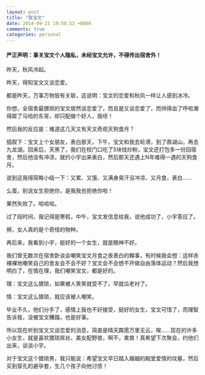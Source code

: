 ```yaml
---
layout: post
title: "致宝文"
date: 2014-09-21 19:50:53 +0800
comments: true
categories: personal
---
```

#### 严正声明：事关宝文个人隐私，未经宝文允许，不得传出宿舍外！  

昨天，秋风冷起。  

昨天，得知宝文又谈恋爱。  

都是昨天，万事万物皆有关联，这说明：宝文的恋爱和秋风一样让人感到冰冷。  

你想，全宿舍最猥琐的宝文居然谈恋爱了，而且是又谈恋爱了，而帅得血了呼啦潮得犀了马哈的东哥，却只配做个好人，我呸！  

然后我的反应是：难道这几天又有天文奇观天狗食月？  

插叙下：宝文上个女朋友，表白那天，下午，宝文和我去轮滑，到了鼎湖山，再去九龙湖。回来后，天黑了，我们在校门口吃了5块钱炒粉，宝文还打包多一份回宿舍，然后他没有冲凉，就约小宇出来表白，然后那天还遇上N年难得一遇的天狗食月。  

说到这我得简略小结一下：又累、又饿、又满身臭汗没冲凉、又月食，表白……  

么蛋，别说女生拒绝你，是我我也拒绝你啦！  

果然失败了。哈哈哈。  

过了段时间，我记得是寒假，中午，宝文发信息给我，说他成功了，小宇答应了。  

擦，女人真的是个奇怪的物种。  

再后来，我看到小宇，挺好的一个女生，就是眼神不好。  

我们曾无数次在宿舍卧谈会嘲笑宝文月食之夜表白的糗事，有时候我会想：这样赤裸裸地嘲笑自己的舍友会不会不好？宝文会不会想不开做自由落体运动？然后我想明白了，在情在理，我们嘲笑宝文，都是好的。  

理：宝文这么猥琐，如果被人笑笑就受不了，早就瓜老衬了。  

情：宝文这么猥琐，就应该被人嘲笑。  

毕业不久，他们分手了，感情上我也不好接受，挺好的女生，宝文可惜了，而理智告诉我，没被宝文糟蹋，也是好事。  

所以现在听到宝文又谈恋爱的消息，简直是晴天霹雳万里无云，唉……现在的许多小女生，就是喜欢猥琐屌丝、美女配野兽，啊不，禽兽！真希望下次聚会，约他们出来，谈谈小宇。  

对于宝文这个猥琐男，我只能说：希望宝文早日踏入婚姻的殿堂爱情的坟墓，然后买到穿孔的避孕套，生几个孩子向他讨债！
